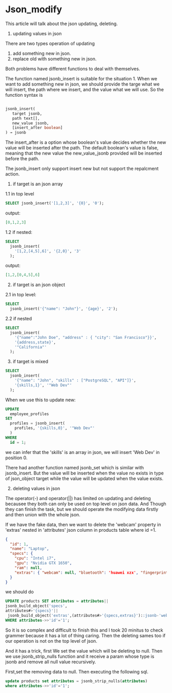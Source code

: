 # Json_modify

This article will talk about the json updating, deleting.

1) updating values in json

There are two types operation of updating

1. add something new in json.
2. replace old with something new in json.

Both problems have different functions to deal with themselves.

The function named jsonb_insert is suitable for the situation 1. When we want to add something new in json, we should provide the targe what we will insert, the path where we insert, and the value what we will use. So the function syntax is

```sql

jsonb_insert(
   target jsonb, 
   path text[], 
   new_value jsonb, 
   [insert_after boolean]
) → jsonb

```
The insert_after is a option whose boolean's value decides whether the new value will be inserted after the path. The default boolean's value is false, meaning that the new value  the new_value_jsonb provided will be inserted before the path.

The jsonb_insert only support insert new but not support the repalcment action.

1. if target is an json array

1.1 in top level 

```sql
SELECT jsonb_insert('[1,2,3]', '{0}', '0');
```

output:
```json
[0,1,2,3]
```

1.2 if nested:

```sql
SELECT 
  jsonb_insert(
    '[1,2,[4,5],6]', '{2,0}', '3'
  );
```
output:

```json
[1,2,[0,4,5],6]
```

2. if target is an json object

2.1 in top level:


```sql
SELECT 
  jsonb_insert('{"name": "John"}', '{age}', '2');
```

2.2 if nested

```sql
SELECT 
  jsonb_insert(
    '{"name":"John Doe", "address" : { "city": "San Francisco"}}', 
    '{address,state}', 
    '"California"'
  );

```
3. if target is mixed

```sql
SELECT 
  jsonb_insert(
    '{"name": "John", "skills" : ["PostgreSQL", "API"]}', 
    '{skills,1}', '"Web Dev"'
  );
```

When we use this to update new:

```sql
UPDATE 
  employee_profiles 
SET 
  profiles = jsonb_insert(
    profiles, '{skills,0}', '"Web Dev"'
  ) 
WHERE 
  id = 1;
```
we can infer that the 'skills' is an array in json, we will insert 'Web Dev' in position 0.

There had another function named jsonb_set which is similar with jsonb_insert. But the value will be inserted when the value no exists in type of json_object target while the value will be updated when the value exists. 

2) deleting values in json

The operator(-) and operator(||) has limited on updating and deleting becausee they both can only be used on top level on json data. And Though they can finish the task, but we should operate the modifying data firstly and then union with the whole json.

If we have the fake data, then we want to delete the 'webcam' property in 'extras' nested in 'attributes'  json column in products table where id =1.
```json
{
  "id": 1,
  "name": "Laptop",
  "specs": {
    "cpu": "Intel i7",
    "gpu": "Nvidia GTX 1650",
    "ram": null,
    "extras": { "webcam": null, "bluetooth": 'huawei xzx', "fingerprint_reader": true }
  }
}
```
we should do 

```sql
UPDATE products SET attributes = attributes||
jsonb_build_object('specs',
attributes#>'{specs}'||
 jsonb_build_object('extras',(attributes#>'{specs,extras}')::jsonb-'webcam'))
WHERE attributes->>'id'='1';
```
So it is so complex and difficult to finish this and I took 20 minitus to check grammer because it has a lot of thing caring. Then the deleting sames too if our operation is not on the top level of json.

And it has a trick, first We set the value which will be deleting to null. Then we use jsonb_strip_nulls function and it receive a param whose type is jsonb and remove all null value recursively.

First,set the removing data to null. Then executing the following sql.

```sql
update products set attributes = jsonb_strip_nulls(attributes)
where attributes->>'id'='1';
```